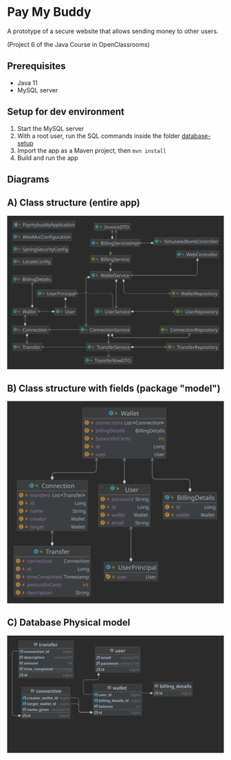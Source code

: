 # Pay My Buddy
A prototype of a secure website that allows sending money to other users.

(Project 6 of the Java Course in OpenClassrooms)

## Prerequisites

- Java 11
- MySQL server

## Setup for dev environment

1. Start the MySQL server
2. With a root user, run the SQL commands inside the folder [database-setup](database-setup)
4. Import the app as a Maven project, then `mvn install`
4. Build and run the app

## Diagrams
## A) Class structure (entire app)
![class diagram](docs/classes.svg)

## B) Class structure with fields (package "model")
![Entities diagram](docs/model.svg)

## C) Database Physical model
![Database structure](docs/database.svg)
